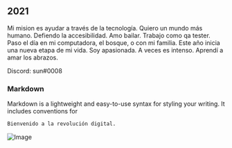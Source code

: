 ## 2021

Mi mision es ayudar a través de la tecnología.
Quiero un mundo más humano.
Defiendo la accesibilidad.
Amo bailar.
Trabajo como qa tester. Paso el día en mi computadora, el bosque, o con mi familia. Este año inicia una nueva etapa de mi vida.
Soy apasionada. A veces es intenso.
Aprendí a amar los abrazos.

Discord: sun#0008

### Markdown

Markdown is a lightweight and easy-to-use syntax for styling your writing. It includes conventions for

```markdown
Bienvenido a la revolución digital.
```
![Image](https://media.giphy.com/media/BLciPXfFvGc7vBukkN/giphy-downsized-large.gif?cid=790b7611f431819d643c5321959f29224a366929f29ea25b&rid=giphy-downsized-large.gif&ct=g)
